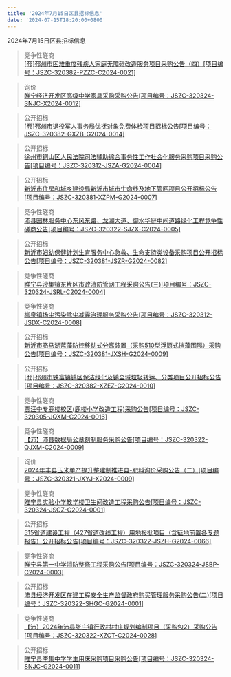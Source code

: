 ```yaml
---
title: '2024年7月15日区县招标信息'
date: '2024-07-15T18:20:00+0800'
---
```

2024年7月15日区县招标信息
<!--more-->
>竞争性磋商<br>
>[[邳]邳州市困难重度残疾人家庭无障碍改造服务项目采购公告（四）[项目编号：JSZC-320382-PZZC-C2024-0021]](http://czj.xz.gov.cn/Home/HomeDetails?type=0&articleid=b00637b5-177d-41be-920e-69c79bb12f26)

>询价<br>
>[睢宁经济开发区高级中学家具采购采购公告[项目编号：JSZC-320324-SNJC-X2024-0012]](http://czj.xz.gov.cn/Home/HomeDetails?type=0&articleid=f038f865-7361-41de-86e2-02d4be7690f3)

>公开招标<br>
>[[邳]邳州市退役军人事务局优抚对象免费体检项目招标公告[项目编号：JSZC-320382-GXZB-G2024-0014]](http://czj.xz.gov.cn/Home/HomeDetails?type=0&articleid=ad85cc97-61ad-45fb-b0bf-3699b283d892)

>公开招标<br>
>[徐州市铜山区人民法院司法辅助综合事务性工作社会化服务采购项目采购公告[项目编号：JSZC-320312-JSZA-G2024-0004]](http://czj.xz.gov.cn/Home/HomeDetails?type=0&articleid=0e1cded6-015e-4719-b3de-edec360f3aef)

>公开招标<br>
>[新沂市住房和城乡建设局新沂市城市生命线及地下管网项目公开招标公告[项目编号：JSZC-320381-XZPM-G2024-0007]](http://czj.xz.gov.cn/Home/HomeDetails?type=0&articleid=97a66756-37f7-47da-9d41-2a2e3b9d6dc7)

>竞争性磋商<br>
>[沛县园林服务中心东风东路、龙湖大道、御水华庭中间道路绿化工程竞争性磋商公告[项目编号：JSZC-320322-SJZX-C2024-0005]](http://czj.xz.gov.cn/Home/HomeDetails?type=0&articleid=fb9b2e79-3a71-4b7a-9d0d-32040de04256)

>公开招标<br>
>[新沂市妇幼保健计划生育服务中心急救、生命支持类设备采购项目公开招标公告[项目编号：JSZC-320381-JSZR-G2024-0082]](http://czj.xz.gov.cn/Home/HomeDetails?type=0&articleid=a8796e03-afd0-4a2c-8f9e-9c2e05771518)

>竞争性磋商<br>
>[睢宁县沙集镇东片区市政消防管网工程采购公告(三)[项目编号：JSZC-320324-JSRL-C2024-0004]](http://czj.xz.gov.cn/Home/HomeDetails?type=0&articleid=d6bc4f5e-3e67-43d3-8219-a9f76747bb5a)

>竞争性磋商<br>
>[柳泉镇扬尘污染除尘减霾治理服务采购公告[项目编号：JSZC-320312-JSDX-C2024-0008]](http://czj.xz.gov.cn/Home/HomeDetails?type=0&articleid=7ab2525d-83b1-4f26-998e-a6a99d6fb235)

>公开招标<br>
>[新沂市骆马湖蓝藻防控移动式分离装置（采购510型浮筒式挡藻围隔）采购公告[项目编号：JSZC-320381-JXSH-G2024-0009]](http://czj.xz.gov.cn/Home/HomeDetails?type=0&articleid=24728e53-43e7-4919-af45-23029bf25787)

>公开招标<br>
>[[邳]邳州市铁富镇镇区保洁绿化及镇全域垃圾转运、分类项目公开招标公告[项目编号：JSZC-320382-XZEZ-G2024-0010]](http://czj.xz.gov.cn/Home/HomeDetails?type=0&articleid=2f348dbd-3cef-4114-b586-f672718e24cf)

>竞争性磋商<br>
>[贾汪中专鹿楼校区(鹿楼小学改造工程)采购公告[项目编号：JSZC-320305-JQXM-C2024-0016]](http://czj.xz.gov.cn/Home/HomeDetails?type=0&articleid=21d8622d-54da-45f2-9946-718728c9dca7)

>竞争性磋商<br>
>[【沛】沛县数据局公章刻制服务采购公告[项目编号：JSZC-320322-QJXM-C2024-0009]](http://czj.xz.gov.cn/Home/HomeDetails?type=0&articleid=b70e3fed-751c-443e-9fd1-83a63e9b67a9)

>询价<br>
>[2024年丰县玉米单产提升整建制推进县-肥料询价采购公告（二）[项目编号：JSZC-320321-JXYJ-X2024-0009]](http://czj.xz.gov.cn/Home/HomeDetails?type=0&articleid=b9a13195-fccb-42e6-884f-5e131df3b568)

>竞争性磋商<br>
>[睢宁县实验小学教学楼卫生间改造工程采购公告[项目编号：JSZC-320324-JSCZ-C2024-0001]](http://czj.xz.gov.cn/Home/HomeDetails?type=0&articleid=ad4bf746-973f-48d6-bfb2-a0157b8eb776)

>公开招标<br>
>[515省道建设工程（427省道改线工程）用地报批项目（含征地前置各专题报告）公开招标公告[项目编号：JSZC-320322-JSZH-G2024-0066]](http://czj.xz.gov.cn/Home/HomeDetails?type=0&articleid=936e92a6-6944-475a-8759-b6b0be87b7d2)

>竞争性磋商<br>
>[睢宁县第一中学消防整修工程采购公告[项目编号：JSZC-320324-JSBP-C2024-0003]](http://czj.xz.gov.cn/Home/HomeDetails?type=0&articleid=cbb4db4b-0132-4512-b08f-5eaa1232ce95)

>公开招标<br>
>[沛县经济开发区在建工程安全生产监督政府购买管理服务采购公告(二)[项目编号：JSZC-320322-SHGC-G2024-0001]](http://czj.xz.gov.cn/Home/HomeDetails?type=0&articleid=178c6dce-cf23-440a-923d-4bb8cffdd80f)

>竞争性磋商<br>
>[【沛】2024年沛县张庄镇行政村村庄规划编制项目（采购包2）采购公告[项目编号：JSZC-320322-XZCT-C2024-0028]](http://czj.xz.gov.cn/Home/HomeDetails?type=0&articleid=6afcceb9-8629-49d1-8627-5daacf5227d5)

>公开招标<br>
>[睢宁县李集中学学生用床采购项目采购公告[项目编号：JSZC-320324-SNJC-G2024-0011]](http://czj.xz.gov.cn/Home/HomeDetails?type=0&articleid=ee843b7f-e482-491e-a136-9787e778149e)

